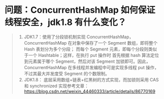 

# 问题：ConcurrentHashMap 如何保证线程安全，jdk1.8 有什么变化？

> 1. JDK1.7：使用了分段锁机制实现 ConcurrentHashMap，ConcurrentHashMap 在对象中保存了一个 Segment 数组，即将整个 Hash 表划分为多个分段； 而每个 Segment 元素，即每个分段则类似于一个 Hashtable；这样，在执行 put 操作时 首先根据 hash 算法定位到元素属于哪个 Segment，然后对该 Segment 加锁即可。因此，ConcurrentHashMap 在多线程并发编程中可是实现多线程 put 操作，不过其最大并发度受 Segment 的个数限制。 
> 2. JDK1.8： 底层采用数组+链表+红黑树的方式实现，而加锁则采用 CAS 和 synchronized 实现参考文章：https://blog.csdn.net/weixin_44460333/article/details/86770169